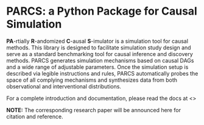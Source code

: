 # PARCS: a Python Package for Causal Simulation

**PA**-rtially **R**-andomized **C**-ausal **S**-imulator is a simulation tool for causal methods. This library is designed to facilitate simulation study design and serve as a standard benchmarking tool for causal inference and discovery methods. PARCS generates simulation mechanisms based on causal DAGs and a wide range of adjustable parameters. Once the simulation setup is described via legible instructions and rules, PARCS automatically probes the space of all complying mechanisms and synthesizes data from both observational and interventional distributions.

For a complete introduction and documentation, please read the docs at <>

**NOTE:** The corresponding research paper will be announced here for citation and reference.